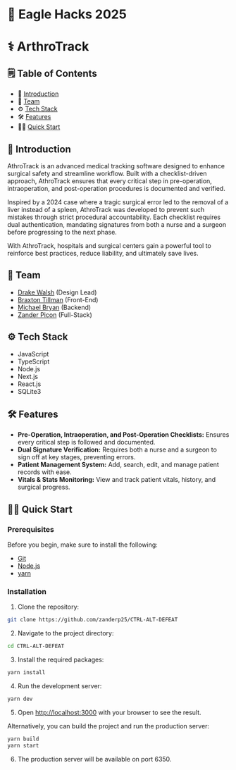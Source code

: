 
# 🦅 Eagle Hacks 2025
# ⚕️ ArthroTrack
<!--
 ▄▄▄       ██▀███  ▄▄▄█████▓ ██░ ██  ██▀███   ▒█████  ▄▄▄█████▓ ██▀███   ▄▄▄       ▄████▄   ██ ▄█▀
▒████▄    ▓██ ▒ ██▒▓  ██▒ ▓▒▓██░ ██▒▓██ ▒ ██▒▒██▒  ██▒▓  ██▒ ▓▒▓██ ▒ ██▒▒████▄    ▒██▀ ▀█   ██▄█▒ 
▒██  ▀█▄  ▓██ ░▄█ ▒▒ ▓██░ ▒░▒██▀▀██░▓██ ░▄█ ▒▒██░  ██▒▒ ▓██░ ▒░▓██ ░▄█ ▒▒██  ▀█▄  ▒▓█    ▄ ▓███▄░ 
░██▄▄▄▄██ ▒██▀▀█▄  ░ ▓██▓ ░ ░▓█ ░██ ▒██▀▀█▄  ▒██   ██░░ ▓██▓ ░ ▒██▀▀█▄  ░██▄▄▄▄██ ▒▓▓▄ ▄██▒▓██ █▄ 
 ▓█   ▓██▒░██▓ ▒██▒  ▒██▒ ░ ░▓█▒░██▓░██▓ ▒██▒░ ████▓▒░  ▒██▒ ░ ░██▓ ▒██▒ ▓█   ▓██▒▒ ▓███▀ ░▒██▒ █▄
 ▒▒   ▓▒█░░ ▒▓ ░▒▓░  ▒ ░░    ▒ ░░▒░▒░ ▒▓ ░▒▓░░ ▒░▒░▒░   ▒ ░░   ░ ▒▓ ░▒▓░ ▒▒   ▓▒█░░ ░▒ ▒  ░▒ ▒▒ ▓▒
  ▒   ▒▒ ░  ░▒ ░ ▒░    ░     ▒ ░▒░ ░  ░▒ ░ ▒░  ░ ▒ ▒░     ░      ░▒ ░ ▒░  ▒   ▒▒ ░  ░  ▒   ░ ░▒ ▒░
  ░   ▒     ░░   ░   ░       ░  ░░ ░  ░░   ░ ░ ░ ░ ▒    ░        ░░   ░   ░   ▒   ░        ░ ░░ ░ 
      ░  ░   ░               ░  ░  ░   ░         ░ ░              ░           ░  ░░ ░      ░  ░   
                                                                                  ░               
-->

## 🗒️ Table of Contents

- 🤖 [Introduction](#introduction)
- 🤝 [Team](#team)
- ⚙️ [Tech Stack](#tech-stack)
- 🛠️ [Features](#features)
- 🏃‍♂️ [Quick Start](#quick-start)


## 🤖 Introduction <a name="introduction"></a>
AthroTrack is an advanced medical tracking software designed to enhance surgical safety and streamline workflow. Built with a checklist-driven approach, AthroTrack ensures that every critical step in pre-operation, intraoperation, and post-operation procedures is documented and verified.

Inspired by a 2024 case where a tragic surgical error led to the removal of a liver instead of a spleen, AthroTrack was developed to prevent such mistakes through strict procedural accountability. Each checklist requires dual authentication, mandating signatures from both a nurse and a surgeon before progressing to the next phase.

With AthroTrack, hospitals and surgical centers gain a powerful tool to reinforce best practices, reduce liability, and ultimately save lives.

## 🤝 Team <a name="team"></a>
- [Drake Walsh](https://www.linkedin.com/in/drakewalsh/) (Design Lead)
- [Braxton Tillman](https://www.linkedin.com/in/braxtontillman/) (Front-End)
- [Michael Bryan](https://www.linkedin.com/in/mab5) (Backend)
- [Zander Picon](https://www.linkedin.com/in/zanderpicon/) (Full-Stack)

## ⚙️ Tech Stack <a name="tech-stack"></a>

- JavaScript
- TypeScript
- Node.js
- Next.js
- React.js
- SQLite3
  
## 🛠️ Features <a name="features"></a>

- **Pre-Operation, Intraoperation, and Post-Operation Checklists:** Ensures every critical step is followed and documented.
- **Dual Signature Verification:**  Requires both a nurse and a surgeon to sign off at key stages, preventing errors.
- **Patient Management System:** Add, search, edit, and manage patient records with ease.
- **Vitals & Stats Monitoring:**  View and track patient vitals, history, and surgical progress.

## 🏃‍♂️ Quick Start <a name="quick-start"></a>

### Prerequisites <a name="prerequisites"></a>

Before you begin, make sure to install the following:

- [Git](https://git-scm.com/)
- [Node.js](https://nodejs.org/en)
- [yarn](https://yarnpkg.com/)

### Installation <a name="installation"></a>

1. Clone the repository:

```bash
git clone https://github.com/zanderp25/CTRL-ALT-DEFEAT
```

2. Navigate to the project directory:

```bash
cd CTRL-ALT-DEFEAT
```

3. Install the required packages:

```bash
yarn install
```

4. Run the development server:

```bash
yarn dev
```

5. Open [http://localhost:3000](http://localhost:3000) with your browser to see the result.

Alternatively, you can build the project and run the production server:

```bash
yarn build
yarn start
```

6. The production server will be available on port 6350.